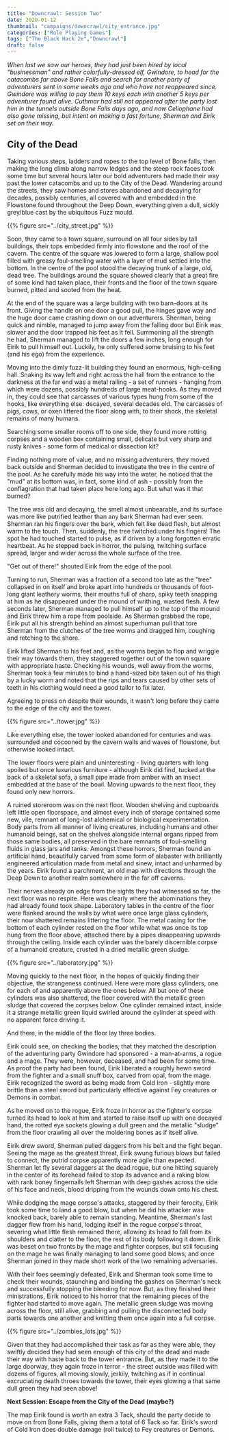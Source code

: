 ```yaml
---
title: "Downcrawl: Session Two"
date: 2020-01-12
thumbnail: "campaigns/downcrawl/city_entrance.jpg"
categories: ["Role Playing Games"]
tags: ["The Black Hack 2e","Downcrawl"]
draft: false
---
```


_When last we saw our heroes, they had just been hired by local "businessman" and rather colorfully-dressed elf, Gwindore, to head for the catacombs far above Bone Falls and search for another party of adventurers sent in some weeks ago and who have not reappeared since. Gwindore was willing to pay them 10 keys each with another 5 keys per adventurer found alive. Cuthmar had still not appeared after the party lost him in the tunnels outside Bone Falls days ago, and now Celiophane had also gone missing, but intent on making a fast fortune, Sherman and Eirik set on their way._

## City of the Dead

Taking various steps, ladders and ropes to the top level of Bone falls, then making the long climb along narrow ledges and the steep rock faces took some time but several hours later our bold adventurers had made their way past the lower catacombs and up to the City of the Dead. Wandering around the streets, they saw homes and stores abandoned and decaying for decades, possibly centuries, all covered with and embedded in the Flowstone found throughout the Deep Down, everything given a dull, sickly grey/blue cast by the ubiquitous Fuzz mould.

{{% figure src="../city_street.jpg" %}}

Soon, they came to a town square, surround on all four sides by tall buildings, their tops embedded firmly into flowstone and the roof of the cavern. The centre of the square was lowered to form a large, shallow pool filled with greasy foul-smelling water with a layer of mud settled into the bottom. In the centre of the pool stood the decaying trunk of a large, old, dead tree. The buildings around the square showed clearly that a great fire of some kind had taken place, their fronts and the floor of the town square burned, pitted and sooted from the heat.

At the end of the square was a large building with two barn-doors at its front. Giving the handle on one door a good pull, the hinges gave way and the huge door came crashing down on our adventurers. Sherman, being quick and nimble, managed to jump away from the falling door but Eirik was slower and the door trapped his feet as it fell. Summoning all the strength he had, Sherman managed to lift the doors a few inches, long enough for Eirik to pull himself out. Luckily, he only suffered some bruising to his feet (and his ego) from the experience.

Moving into the dimly fuzz-lit building they found an enormous, high-ceiling hall. Snaking its way left and right across the hall from the entrance to the darkness at the far end was a metal railing - a set of runners - hanging from which were dozens, possibly hundreds of large meat-hooks. As they moved in, they could see that carcasses of various types hung from some of the hooks, like everything else: decayed, several decades old. The carcasses of pigs, cows, or oxen littered the floor along with, to their shock, the skeletal remains of many humans.

Searching some smaller rooms off to one side, they found more rotting corpses and a wooden box containing small, delicate but very sharp and rusty knives - some form of medical or dissection kit?

Finding nothing more of value, and no missing adventurers, they moved back outside and Sherman decided to investigate the tree in the centre of the pool. As he carefully made his way into the water, he noticed that the "mud" at its bottom was, in fact, some kind of ash - possibly from the conflagration that had taken place here long ago. But what was it that burned?

The tree was old and decaying, the smell almost unbearable, and its surface was more like putrified leather than any bark Sherman had ever seen. Sherman ran his fingers over the bark, which felt like dead flesh, but almost warm to the touch. Then, suddenly, the tree twitched under his fingers! The spot he had touched started to pulse, as if driven by a long forgotten erratic heartbeat. As he stepped back in horror, the pulsing, twitching surface spread, larger and wider across the whole surface of the tree.

"Get out of there!" shouted Eirik from the edge of the pool.

Turning to run, Sherman was a fraction of a second too late as the "tree" collapsed in on itself and broke apart into hundreds or thousands of foot-long giant leathery worms, their mouths full of sharp, spiky teeth snapping at him as he disappeared under the mound of writhing, wasted flesh. A few seconds later, Sherman managed to pull himself up to the top of the mound and Eirik threw him a rope from poolside. As Sherman grabbed the rope, Eirik put all his strength behind an almost superhuman pull that tore Sherman from the clutches of the tree worms and dragged him, coughing and retching to the shore.

Eirik lifted Sherman to his feet and, as the worms began to flop and wriggle their way towards them, they staggered together out of the town square with appropriate haste. Checking his wounds, well away from the worms, Sherman took a few minutes to bind a hand-sized bite taken out of his thigh by a lucky worm and noted that the rips and tears caused by other sets of teeth in his clothing would need a good tailor to fix later.

Agreeing to press on despite their wounds, it wasn't long before they came to the edge of the city and the tower.

{{% figure src="../tower.jpg" %}}

Like everything else, the tower looked abandoned for centuries and was surrounded and cocooned by the cavern walls and waves of flowstone, but otherwise looked intact.

The lower floors were plain and uninteresting - living quarters with long spoiled but once luxurious furniture - although Eirik did find, tucked at the back of a skeletal sofa, a small pipe made from amber with an insect embedded at the base of the bowl. Moving upwards to the next floor, they found only new horrors.

A ruined storeroom was on the next floor. Wooden shelving and cupboards left little open floorspace, and almost every inch of storage contained some new, vile, remnant of long-lost alchemical or biological experimentation. Body parts from all manner of living creatures, including humans and other humanoid beings, sat on the shelves alongside internal organs ripped from those same bodies, all preserved in the bare remnants of foul-smelling fluids in glass jars and tanks. Amongst these horrors, Sherman found an artificial hand, beautifully carved from some form of alabaster with brilliantly engineered articulation made from metal and sinew, intact and unharmed by the years. Eirik found a parchment, an old map with directions through the Deep Down to another realm somewhere in the far off caverns.

Their nerves already on edge from the sights they had witnessed so far, the next floor was no respite. Here was clearly where the abominations they had already found took shape. Laboratory tables in the centre of the floor were flanked around the walls by what were once large glass cylinders, their now shattered remains littering the floor. The metal casing for the bottom of each cylinder rested on the floor while what was once its top hung from the floor above, attached there by a pipes disappearing upwards through the ceiling. Inside each cylinder was the barely discernible corpse of a humanoid creature, crusted in a dried metallic green sludge.

{{% figure src="../laboratory.jpg" %}}

Moving quickly to the next floor, in the hopes of quickly finding their objective, the strangeness continued. Here were more glass cylinders, one for each of and apparently above the ones below. All but one of these cylinders was also shattered, the floor covered with the metallic green sludge that covered the corpses below. One cylinder remained intact, inside it a strange metallic green liquid swirled around the cylinder at speed with no apparent force driving it.

And there, in the middle of the floor lay three bodies.

Eirik could see, on checking the bodies, that they matched the description of the adventuring party Gwindore had sponsored - a man-at-arms, a rogue and a mage. They were, however, deceased, and had been for some time. As proof the party had been found, Eirik liberated a roughly hewn sword from the fighter and a small snuff box, carved from opal, from the mage. Eirik recognized the sword as being made from Cold Iron - slightly more brittle than a steel sword but particularly effective against Fey creatures or Demons in combat.

As he moved on to the rogue, Eirik froze in horror as the fighter's corpse turned its head to look at him and started to raise itself up with one decayed hand, the rotted eye sockets glowing a dull green and the metallic "sludge" from the floor crawling all over the moldering bones as if itself alive.

Eirik drew sword, Sherman pulled daggers from his belt and the fight began. Seeing the mage as the greatest threat, Eirik swung furious blows but failed to connect, the putrid corpse apparently more agile than expected. Sherman let fly several daggers at the dead rogue, but one hitting squarely in the center of its forehead failed to stop its advance and a raking blow with rank boney fingernails left Sherman with deep gashes across the side of his face and neck, blood dripping from the wounds down onto his chest.

While dodging the mage corpse's attacks, staggered by their ferocity, Eirik took some time to land a good blow, but when he did his attacker was knocked back, barely able to remain standing. Meantime, Sherman's last dagger flew from his hand, lodging itself in the rogue corpse's throat, severing what little flesh remained there, allowing its head to fall from its shoulders and clatter to the floor, the rest of its body following it down. Eirik was beset on two fronts by the mage and fighter corpses, but still focusing on the mage he was finally managing to land some good blows, and once Sherman joined in they made short work of the two remaining adversaries.

With their foes seemingly defeated, Eirik and Sherman took some time to check their wounds, staunching and binding the gashes on Sherman's neck and successfully stopping the bleeding for now. But, as they finished their ministrations, Eirik noticed to his horror that the remaining pieces of the fighter had started to move again. The metallic green sludge was moving across the floor, still alive, grabbing and pulling the disconnected body parts towards one another and knitting them once again into a full corpse.

{{% figure src="../zombies_lots.jpg" %}}

Given that they had accomplished their task as far as they were able, they swiftly decided they had seen enough of this city of the dead and made their way with haste back to the tower entrance. But, as they made it to the large doorway, they again froze in terror - the street outside was filled with dozens of figures, all moving slowly, jerkily, twitching as if in continual excruciating death throes towards the tower, their eyes glowing a that same dull green they had seen above!

**Next Session: Escape from the City of the Dead (maybe?)**

The map Eirik found is worth an extra 3 Tack, should the party decide to move on from Bone Falls, giving them a total of 6 Tack so far. Eirik's sword of Cold Iron does double damage (roll twice) to Fey creatures or Demons.


